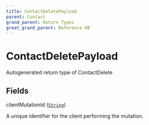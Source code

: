 ```yaml
---
title: ContactDeletePayload
parent: Contact
grand_parent: Return Types
great_grand_parent: Reference KB
---
```


# ContactDeletePayload

Autogenerated return type of ContactDelete

## Fields

<div class="field-entry ">
  <span id="client_mutation_id" class="field-name anchored">clientMutationId (<code><a href="/docs/reference_kb/scalar/string">String</a></code>)</span>

  <div class="description-wrapper">
   <p>A unique identifier for the client performing the mutation.</p>

  </div>
</div>


